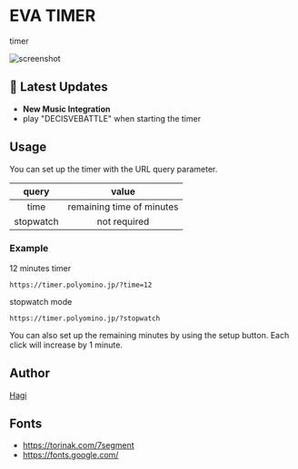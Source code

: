 # EVA TIMER

timer

![screenshot](./screenshot.png)

## 🎉 Latest Updates 

- **New Music Integration**  
 - play "DECISVEBATTLE" when starting the timer


## Usage

You can set up the timer with the URL query parameter.

|   query   |           value           |
| :-------: | :-----------------------: |
|   time    | remaining time of minutes |
| stopwatch |       not required        |

### Example

12 minutes timer

```
https://timer.polyomino.jp/?time=12
```

stopwatch mode

```
https://timer.polyomino.jp/?stopwatch
```

You can also set up the remaining minutes by using the setup button.
Each click will increase by 1 minute.

## Author

[Hagi](https://github.com/iPolyomino)

## Fonts

- https://torinak.com/7segment
- https://fonts.google.com/
